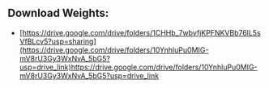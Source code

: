 ## Download Weights:

- [https://drive.google.com/drive/folders/1CHHb_7wbvfjKPFNKVBb76lL5sVfBLcv5?usp=sharing](https://drive.google.com/drive/folders/10YnhluPu0MIG-mV8rU3Gy3WxNvA_5bG5?usp=drive_link)https://drive.google.com/drive/folders/10YnhluPu0MIG-mV8rU3Gy3WxNvA_5bG5?usp=drive_link
